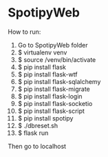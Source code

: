 # SpotipyWeb

How to run:
1. Go to SpotipyWeb folder
2. $ virtualenv venv
3. $ source /venv/bin/activate
4. $ pip install flask
5. $ pip install flask-wtf
6. $ pip install flask-sqlalchemy
7. $ pip install flask-migrate
8. $ pip install flask-login
9. $ pip install flask-socketio
10. $ pip install flask-script
11. $ pip install spotipy
12. $ ./dbreset.sh
13. $ flask run

Then go to localhost
